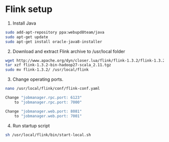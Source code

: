 # Flink setup

1. Install Java
```sh
sudo add-apt-repository ppa:webupd8team/java
sudo apt-get update
sudo apt-get install oracle-java8-installer
```
2. Download and extract Flink archive to /usr/local folder
```sh
wget http://www.apache.org/dyn/closer.lua/flink/flink-1.3.2/flink-1.3.2-bin-hadoop27-scala_2.11.tgz
tar xzf flink-1.3.2-bin-hadoop27-scala_2.11.tgz
sudo mv flink-1.3.2/ /usr/local/flink
```
3. Change operating ports.
```sh
nano /usr/local/flink/conf/flink-conf.yaml

Change "jobmanager.rpc.port: 6123"
    to "jobmanager.rpc.port: 7000"

Change "jobmanager.web.port: 8081"
    to "jobmanager.web.port: 7001"
```
4. Run startup script
```sh
sh /usr/local/flink/bin/start-local.sh
```
